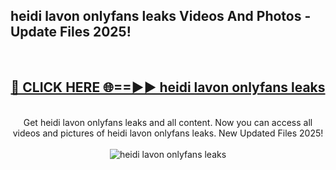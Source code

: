 <h2>heidi lavon onlyfans leaks Videos And Photos - Update Files 2025!</h2>
<br>
<div align="center">
<h2><a href="https://top-ai-tools.click/QrbHav" rel="nofollow">🔴 CLICK HERE 🌐==►► heidi lavon onlyfans leaks</a></h2>
<br>
Get heidi lavon onlyfans leaks and all content. Now you can access all videos and pictures of heidi lavon onlyfans leaks. New Updated Files 2025!
<br>
<br>
<a href="https://top-ai-tools.click/QrbHav" rel="nofollow" data-target="animated-image.originalLink"><img src="https://i.ibb.co.com/WyWwxjT/player-gif2.gif" alt="heidi lavon onlyfans leaks" style="max-width: 100%; display: inline-block;" data-target="animated-image.originalImage"></a>
</div>
<br>